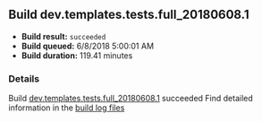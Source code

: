 ## Build dev.templates.tests.full_20180608.1
- **Build result:** `succeeded`
- **Build queued:** 6/8/2018 5:00:01 AM
- **Build duration:** 119.41 minutes
### Details
Build [dev.templates.tests.full_20180608.1](https://winappstudio.visualstudio.com/web/build.aspx?pcguid=a4ef43be-68ce-4195-a619-079b4d9834c2&builduri=vstfs%3a%2f%2f%2fBuild%2fBuild%2f25833) succeeded
Find detailed information in the [build log files](https://uwpctdiags.blob.core.windows.net/buildlogs/dev.templates.tests.full_20180608.1_logs.zip)

